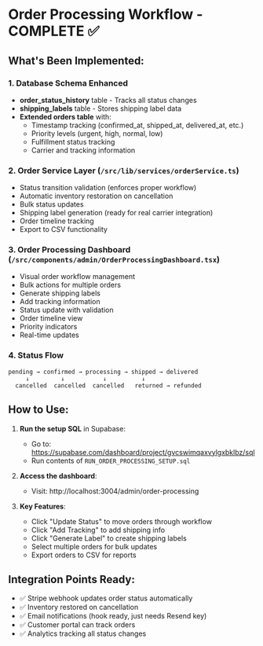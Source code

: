 # Order Processing Workflow - COMPLETE ✅

## What's Been Implemented:

### 1. Database Schema Enhanced
- **order_status_history** table - Tracks all status changes
- **shipping_labels** table - Stores shipping label data
- **Extended orders table** with:
  - Timestamp tracking (confirmed_at, shipped_at, delivered_at, etc.)
  - Priority levels (urgent, high, normal, low)
  - Fulfillment status tracking
  - Carrier and tracking information

### 2. Order Service Layer (`/src/lib/services/orderService.ts`)
- Status transition validation (enforces proper workflow)
- Automatic inventory restoration on cancellation
- Bulk status updates
- Shipping label generation (ready for real carrier integration)
- Order timeline tracking
- Export to CSV functionality

### 3. Order Processing Dashboard (`/src/components/admin/OrderProcessingDashboard.tsx`)
- Visual order workflow management
- Bulk actions for multiple orders
- Generate shipping labels
- Add tracking information
- Status update with validation
- Order timeline view
- Priority indicators
- Real-time updates

### 4. Status Flow
```
pending → confirmed → processing → shipped → delivered
     ↓         ↓           ↓          ↓
  cancelled  cancelled  cancelled   returned → refunded
```

## How to Use:

1. **Run the setup SQL** in Supabase:
   - Go to: https://supabase.com/dashboard/project/gvcswimqaxvylgxbklbz/sql
   - Run contents of `RUN_ORDER_PROCESSING_SETUP.sql`

2. **Access the dashboard**:
   - Visit: http://localhost:3004/admin/order-processing

3. **Key Features**:
   - Click "Update Status" to move orders through workflow
   - Click "Add Tracking" to add shipping info
   - Click "Generate Label" to create shipping labels
   - Select multiple orders for bulk updates
   - Export orders to CSV for reports

## Integration Points Ready:
- ✅ Stripe webhook updates order status automatically
- ✅ Inventory restored on cancellation
- ✅ Email notifications (hook ready, just needs Resend key)
- ✅ Customer portal can track orders
- ✅ Analytics tracking all status changes